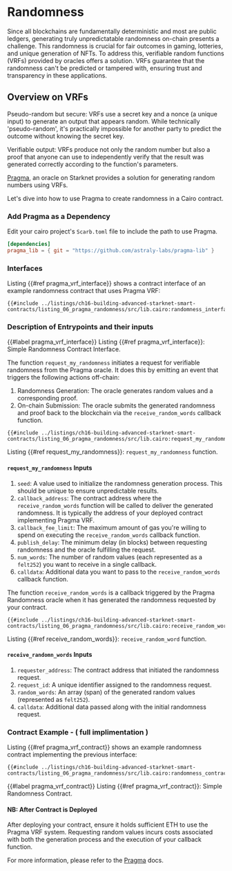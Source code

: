 # Randomness

Since all blockchains are fundamentally deterministic and most are public ledgers, generating truly unpredictatable randomness on-chain presents a challenge. This randomness is crucial for fair outcomes in gaming, lotteries, and unique generation of NFTs. To address this, verifiable random functions (VRFs) provided by oracles offers a solution. VRFs guarantee that the randomness can't be predicted or tampered with, ensuring trust and transparency in these applications.

## Overview on VRFs

Pseudo-random but secure: VRFs use a secret key and a nonce (a unique input) to generate an output that appears random. While technically 'pseudo-random', it's practically impossible for another party to predict the outcome without knowing the secret key.

Verifiable output: VRFs produce not only the random number but also a proof that anyone can use to independently verify that the result was generated correctly according to the function's parameters.

[Pragma](https://www.pragma.build/), an oracle on Starknet provides a solution for generating random numbers using VRFs.

Let's dive into how to use Pragma to create randomness in a Cairo contract.

### Add Pragma as a Dependency

Edit your cairo project's `Scarb.toml` file to include the path to use Pragma.

```toml
[dependencies]
pragma_lib = { git = "https://github.com/astraly-labs/pragma-lib" }
```

### Interfaces

Listing {{#ref pragma_vrf_interface}} shows a contract interface of an example randomness contract that uses Pragma VRF:

```rust,noplayground
{{#include ../listings/ch16-building-advanced-starknet-smart-contracts/listing_06_pragma_randomness/src/lib.cairo:randomness_interface}}
```

### Description of Entrypoints and their inputs

{{#label pragma_vrf_interface}}
<span class="caption">Listing {{#ref pragma_vrf_interface}}: Simple Randomness Contract Interface.</span>

The function `request_my_randomness` initiates a request for verifiable randomness from the Pragma oracle. It does this by emitting an event that triggers the following actions off-chain:

1. Randomness Generation: The oracle generates random values and a corresponding proof.
2. On-chain Submission: The oracle submits the generated randomness and proof back to the blockchain via the `receive_random_words` callback function.

```rust,noplayground
{{#include ../listings/ch16-building-advanced-starknet-smart-contracts/listing_06_pragma_randomness/src/lib.cairo:request_my_randomness}}
```

<span class="caption">Listing {{#ref request_my_randomness}}: `request_my_randomness` function.</span>

#### `request_my_randomness` Inputs

1. `seed`: A value used to initialize the randomness generation process. This should be unique to ensure unpredictable results.
2. `callback_address`: The contract address where the `receive_random_words` function will be called to deliver the generated randomness. It is typically the address of your deployed contract implementing Pragma VRF.
3. `callback_fee_limit`: The maximum amount of gas you're willing to spend on executing the `receive_random_words` callback function.
4. `publish_delay`: The minimum delay (in blocks) between requesting randomness and the oracle fulfilling the request.
5. `num_words`: The number of random values (each represented as a `felt252`) you want to receive in a single callback.
6. `calldata`: Additional data you want to pass to the `receive_random_words` callback function.

The function `receive_random_words` is a callback triggered by the Pragma Randomness oracle when it has generated the randomness requested by your contract.

```rust,noplayground
{{#include ../listings/ch16-building-advanced-starknet-smart-contracts/listing_06_pragma_randomness/src/lib.cairo:receive_random_words}}
```

<span class="caption">Listing {{#ref receive_random_words}}: `receive_random_word` function.</span>

#### `receive_randomn_words` Inputs

1. `requester_address`: The contract address that initiated the randomness request.
2. `request_id`: A unique identifier assigned to the randomness request.
3. `random_words`:  An array (span) of the generated random values (represented as `felt252`).
4. `calldata`:  Additional data passed along with the initial randomness request.

### Contract Example - ( full implimentation )

Listing {{#ref pragma_vrf_contract}} shows an example randomness contract implementing the previous interface:

```rust,noplayground
{{#include ../listings/ch16-building-advanced-starknet-smart-contracts/listing_06_pragma_randomness/src/lib.cairo:randomness_contract}}
```

{{#label pragma_vrf_contract}}
<span class="caption">Listing {{#ref pragma_vrf_contract}}: Simple Randomness Contract.</span>

#### NB: After Contract is Deployed

After deploying your contract, ensure it holds sufficient ETH to use the Pragma VRF system. Requesting random values incurs costs associated with both the generation process and the execution of your callback function.

For more information, please refer to the [Pragma](https://docs.pragma.build/Resources/Cairo%201/randomness/randomness) docs.

